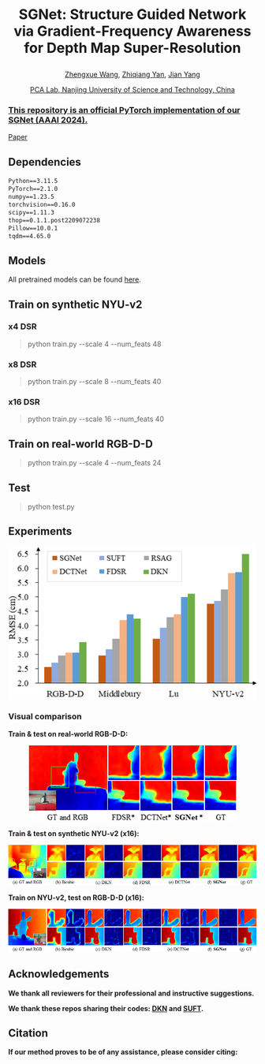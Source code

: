 # <p align="center">SGNet: Structure Guided Network via Gradient-Frequency Awareness for Depth Map Super-Resolution</p>
<p align="center"><a href="https://scholar.google.com/citations?user=VogTuQkAAAAJ&hl=zh-CN">Zhengxue Wang</a>, <a href="https://scholar.google.com/citations?user=hnrkzIEAAAAJ&hl=zh-CN&oi=sra">Zhiqiang Yan</a>, <a href="https://scholar.google.com/citations?user=6CIDtZQAAAAJ&hl=zh-CN">Jian Yang</p>
<p align="center">PCA Lab, Nanjing University of Science and Technology, China</p>

### This repository is an official PyTorch implementation of our SGNet (AAAI 2024).

<a href=" ">Paper</a>

## Dependencies
```
Python==3.11.5
PyTorch==2.1.0
numpy==1.23.5 
torchvision==0.16.0
scipy==1.11.3
thop==0.1.1.post2209072238
Pillow==10.0.1
tqdm==4.65.0
```

## Models
All pretrained models can be found <a href="https://drive.google.com/drive/folders/17mCRfsNj0f_BNY3viHcR6M1camCVoAb8?usp=sharing">here</a>.


## Train on synthetic NYU-v2
### x4 DSR
> python train.py --scale 4 --num_feats 48
### x8 DSR
>  python train.py --scale 8 --num_feats 40
### x16 DSR
>  python train.py --scale 16 --num_feats 40
## Train on real-world RGB-D-D
>  python train.py --scale 4 --num_feats 24

## Test
> python test.py


## Experiments

<p align="center">
<img src="figs/histogram.png"/>
</p>

### Visual comparison

<b>Train & test on real-world RGB-D-D: <b/>
<p align="center">
<img src="figs/Patch_RGBDD_Real.png"/>
</p>
<b>Train & test on synthetic NYU-v2 (x16): <b/>
<p align="center">
<img src="figs/Patch_NYU_X16.png"/>
</p>
<b>Train on NYU-v2, test on RGB-D-D (x16): <b/>
<p align="center">
<img src="figs/Patch_RGBDD_X16.png"/>
</p>



## Acknowledgements
We thank all reviewers for their professional and instructive suggestions.

We thank these repos sharing their codes: [DKN](https://github.com/cvlab-yonsei/dkn) and [SUFT](https://github.com/ShiWuxuan/SUFT).


## Citation

If our method proves to be of any assistance, please consider citing:
